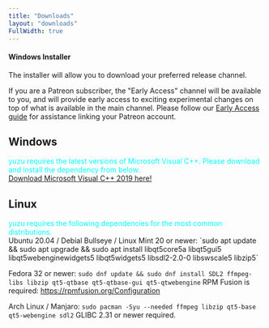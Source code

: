 ```yaml
---
title: "Downloads"
layout: "downloads"
FullWidth: true
---
```


#### Windows Installer

The installer will allow you to download your preferred release channel. 

If you are a Patreon subscriber, the "Early Access" channel will be available to you, and will provide early access to exciting experimental changes on top of what is available in the main channel. Please follow our [Early Access guide](https://yuzu-emu.org/help/early-access/) for assistance linking your Patreon account.

## Windows

<article class="message has-text-weight-semibold">
<div class="message-body">
<p style="color:cyan;margin-bottom: 0px;">yuzu requires the latest versions of Microsoft Visual C++. 
 Please download and install the dependency from below.</p>
<a href="https://aka.ms/vs/16/release/vc_redist.x64.exe">Download Microsoft Visual C++ 2019 here!</a>
</div>
</article>

## Linux

<article class="message has-text-weight-semibold">
<div class="message-body">
<p style="color:cyan;margin-bottom: 0px;">yuzu requires the following dependencies for the most common distributions.</p>
Ubuntu 20.04 / Debial Bullseye / Linux Mint 20 or newer:
`sudo apt update && sudo apt upgrade && sudo apt install libqt5core5a libqt5gui5 libqt5webenginewidgets5 libqt5widgets5 libsdl2-2.0-0 libswscale5 libzip5`

Fedora 32 or newer:
`sudo dnf update && sudo dnf install SDL2 ffmpeg-libs libzip qt5-qtbase qt5-qtbase-gui qt5-qtwebengine`
RPM Fusion is required: https://rpmfusion.org/Configuration

Arch Linux / Manjaro:
`sudo pacman -Syu --needed ffmpeg libzip qt5-base qt5-webengine sdl2`
GLIBC 2.31 or newer required.
</div>
</article>
